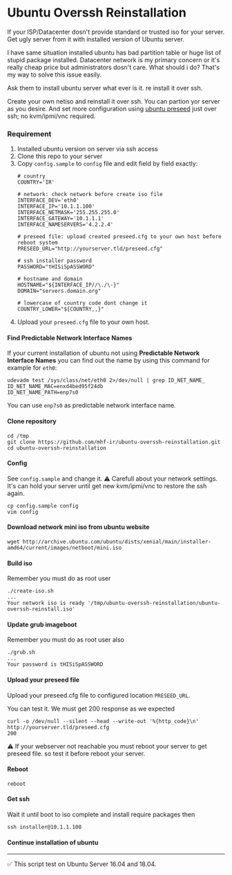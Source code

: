# Ubuntu Overssh Reinstallation

If your ISP/Datacenter dosn't provide standard or trusted iso for your server. Get ugly server from it with installed version of Ubuntu server.

I have same situation installed ubuntu has bad partition table or huge list of stupid package installed. Datacenter network is my primary concern or it's really cheap price but administrators dosn't care. What should i do? That's my way to solve this issue easily.

Ask them to install ubuntu server what ever is it. re install it over ssh.

Create your own netiso and reinstall it over ssh. You can partion yor server as you desire. And set more configuration using [ubuntu preseed](https://help.ubuntu.com/lts/installation-guide/armhf/apbs02.html) just over ssh; no kvm/ipmi/vnc required.

### Requirement

1. Installed ubuntu version on server via ssh access
2. Clone this repo to your server
3. Copy `config.sample` to `config` file and edit field by field exactly:
    ```
    # country
    COUNTRY='IR'

    # network: check network before create iso file
    INTERFACE_DEV='eth0'
    INTERFACE_IP='10.1.1.100'
    INTERFACE_NETMASK='255.255.255.0'
    INTERFACE_GATEWAY='10.1.1.1'
    INTERFACE_NAMESERVERS='4.2.2.4'

    # preseed file: upload created preseed.cfg to your own host before reboot system
    PRESEED_URL="http://yourserver.tld/preseed.cfg"

    # ssh installer password
    PASSWORD="tHISiSpASSWORD"

    # hostname and domain
    HOSTNAME="${INTERFACE_IP//\./\-}"
    DOMAIN="servers.domain.org"

    # lowercase of country code dont change it
    COUNTRY_LOWER="${COUNTRY,,}"
    ```
4. Upload your `preseed.cfg` file to your own host.

#### Find Predictable Network Interface Names

If your current installation of ubuntu not using **Predictable Network Interface Names** you can find out the name by using this command for example for `eth0`:

```
udevadm test /sys/class/net/eth0 2>/dev/null | grep ID_NET_NAME_
ID_NET_NAME_MAC=enxd4bed95f24db
ID_NET_NAME_PATH=enp7s0
```
You can use `enp7s0` as predictable network interface name.

#### Clone repository
```
cd /tmp
git clone https://github.com/mhf-ir/ubuntu-overssh-reinstallation.git
cd ubuntu-overssh-reinstallation
```
#### Config
See `config.sample` and change it.
⚠ Carefull about your network settings. It's can hold your server until get new kvm/ipmi/vnc to restore the ssh again.
```
cp config.sample config
vim config
```
#### Download network mini iso from ubuntu website
```
wget http://archive.ubuntu.com/ubuntu/dists/xenial/main/installer-amd64/current/images/netboot/mini.iso
```
#### Build iso
Remember you must do as root user
```
./create-iso.sh
...
Your network iso is ready '/tmp/ubuntu-overssh-reinstallation/ubuntu-overssh-reinstall.iso'
```
#### Update grub imageboot
Remember you must do as root user also
```
./grub.sh
...
Your password is tHISiSpASSWORD
```
#### Upload your preseed file
Upload your preseed.cfg file to configured location `PRESEED_URL`.

You can test it. We must get 200 response as we expected
```
curl -o /dev/null --silent --head --write-out '%{http_code}\n' http://yourserver.tld/preseed.cfg
200
```
⚠ If your webserver not reachable you must reboot your server to get preseed file. so test it before reboot your server.

#### Reboot
```
reboot
```
#### Get ssh
Wait it until boot to iso complete and install require packages then
```
ssh installer@10.1.1.100
```
#### Continue installation of ubuntu
---
✅ This script test on Ubuntu Server 16.04 and 18.04.
